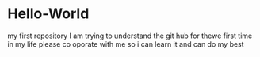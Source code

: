 # Hello-World
my first repository
I am trying to understand the git hub for thewe first time in my life please co oporate with me so i can learn it and can do my best
